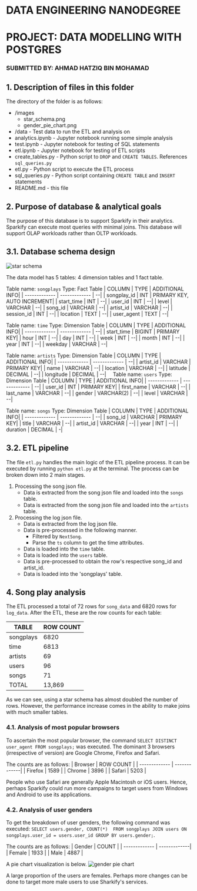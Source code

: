 # DATA ENGINEERING NANODEGREE
# PROJECT: DATA MODELLING WITH POSTGRES
### SUBMITTED BY: AHMAD HATZIQ BIN MOHAMAD

## 1. Description of files in this folder
The directory of the folder is as follows:
* /images
    * star_schema.png
    * gender_pie_chart.png
* /data - Test data to run the ETL and analysis on
* analytics.ipynb - Jupyter notebook running some simple analysis
* test.ipynb - Jupyter notebook for testing of SQL statements
* etl.ipynb - Jupyter notebook for testing of ETL scripts
* create_tables.py - Python script to `DROP` and `CREATE TABLES`. References `sql_queries.py`
* etl.py - Python script to execute the ETL process
* sql_queries.py - Python script containing `CREATE TABLE` and `INSERT` statements
* README.md - this file


## 2. Purpose of database & analytical goals
The purpose of this database is to support Sparkify in their analytics. Sparkify can execute most queries with minimal joins. This database will support OLAP workloads rather than OLTP workloads. 

## 3.1. Database schema design
![star schema](../images/start_schema.PNG)





The data model has 5 tables: 4 dimension tables and 1 fact table.

Table name: `songplays`
Type: Fact Table
| COLUMN  | TYPE  | ADDITIONAL INFO|
| ------------- | ------------- | --|
| songplay_id  | INT  | PRIMARY KEY, AUTO INCREMENT|
| start_time  | INT  | --|
| user_id  | INT  | --|
| level  | VARCHAR  | --|
| song_id  | VARCHAR  | --|
| artist_id  | VARCHAR  | --|
| session_id  | INT  | --|
| location  | TEXT  | --|
| user_agent  | TEXT  | --|

Table name: `time`
Type: Dimension Table
| COLUMN  | TYPE  | ADDITIONAL INFO|
| ------------- | ------------- | --|
| start_time  | BIGINT  | PRIMARY KEY|
| hour  | INT  | --|
| day  | INT  | --|
| week  | INT  | --|
| month  | INT  | --|
| year  | INT  | --|
| weekday  | VARCHAR  | --|

Table name: `artists`
Type: Dimension Table
| COLUMN  | TYPE  | ADDITIONAL INFO|
| ------------- | ------------- | --|
| artist_id  | VARCHAR  | PRIMARY KEY|
| name  | VARCHAR  | --|
| location  | VARCHAR  | --|
| latitude  | DECIMAL  | --|
| longitude  | DECIMAL  | --|
⠀
Table name: `users`
Type: Dimension Table
| COLUMN  | TYPE  | ADDITIONAL INFO|
| ------------- | ------------- | --|
| user_id  | INT  | PRIMARY KEY|
| first_name  | VARCHAR  | --|
| last_name  | VARCHAR  | --|
| gender  | VARCHAR(2)  | --|
| level  | VARCHAR  | --|

Table name: `songs`
Type: Dimension Table
| COLUMN  | TYPE  | ADDITIONAL INFO|
| ------------- | ------------- | --|
| song_id  | VARCHAR  | PRIMARY KEY|
| title  | VARCHAR  | --|
| artist_id  | VARCHAR  | --|
| year  | INT  | --|
| duration  | DECIMAL  | -|



## 3.2. ETL pipeline 
The file `etl.py` handles the main logic of the ETL pipeline process. It can be executed by running `python etl.py` at the terminal.
The process can be broken down into 2 main stages.
1. Processing the song json file.
    * Data is extracted from the song json file and loaded into the `songs` table.
    * Data is extracted from the song json file and loaded into the `artists` table.
2. Processing the log json file.
    * Data is extracted from the log json file.
    * Data is pre-processed in the following manner.
        * Filtered by `NextSong`.
        * Parse the `ts` column to get the time attributes.
    * Data is loaded into the `time` table.
    * Data is loaded into the `users` table.
    * Data is pre-processed to obtain the row's respective song_id and artist_id.
    * Data is loaded into the 'songplays' table.

## 4. Song play analysis

The ETL processed a total of 72 rows for `song_data` and 6820 rows for `log_data`. 
After the ETL, these are the row counts for each table:

| TABLE  | ROW COUNT  |
| ------------- | -------------|
| songplays  | 6820  |
| time  | 6813  |
| artists  | 69  |
| users  | 96  |
| songs  | 71|
| TOTAL | 13,869|

As we can see, using a star schema has almost doubled the number of rows. However, the performance increase comes in the ability to make joins with much smaller tables.

### 4.1. Analysis of most popular browsers
To ascertain the most popular browser, the command `SELECT DISTINCT user_agent FROM songplays;` was executed. The dominant 3 browsers (irrespective of version) are Google Chrome, Firefox and Safari.

The counts are as follows:
| Browser  | ROW COUNT  |
| ------------- | -------------|
| Firefox  | 1589  |
| Chrome  | 3896  |
| Safari  | 5203  |

People who use Safari are generally Apple Macintosh or iOS users. Hence, perhaps Sparkify could run more campaigns to target users from Windows and Android to use its applications.

### 4.2. Analysis of user genders
To get the breakdown of user genders, the following command was executed: `SELECT users.gender, COUNT(*)  FROM songplays JOIN users ON songplays.user_id = users.user_id GROUP BY users.gender;`.

The counts are as follows:
| Gender  | COUNT  |
| ------------- | -------------|
| Female  | 1933 |
| Male  | 4887  |


A pie chart visualization is below. 
![gender pie chart](../images/gender_pie_chart.PNG)

A large proportion of the users are females. Perhaps more changes can be done to target more male users to use Sharkify's services.



 



